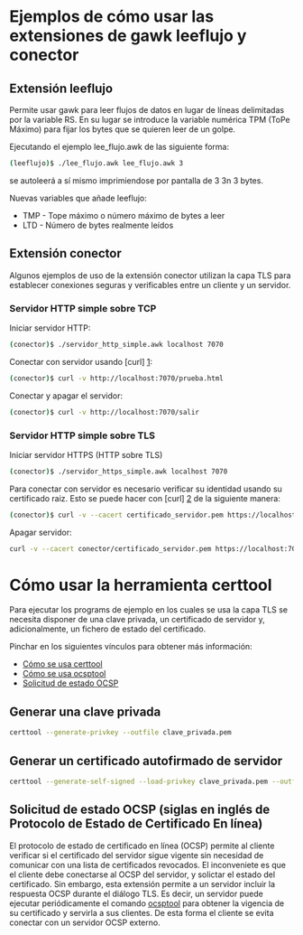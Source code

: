 # Ejemplos de cómo usar las extensiones de gawk leeflujo y conector

## Extensión leeflujo

Permite usar gawk para leer flujos de datos en lugar de líneas delimitadas por la variable RS. En su
lugar se introduce la variable numérica TPM (ToPe Máximo) para fijar los bytes que se quieren leer de
un golpe.

Ejecutando el ejemplo lee_flujo.awk de las siguiente forma:

```bash
(leeflujo)$ ./lee_flujo.awk lee_flujo.awk 3
```

se autoleerá a sí mismo imprimiendose por pantalla de 3 3n 3 bytes.

Nuevas variables que añade leeflujo:

* TMP - Tope máximo o número máximo de bytes a leer
* LTD - Número de bytes realmente leídos

## Extensión conector

Algunos ejemplos de uso de la extensión conector utilizan la capa TLS para establecer conexiones seguras
y verificables entre un cliente y un servidor.

### Servidor HTTP simple sobre TCP

Iniciar servidor HTTP:

```bash
(conector)$ ./servidor_http_simple.awk localhost 7070
```

Conectar con servidor usando [curl] [1]:

```bash
(conector)$ curl -v http://localhost:7070/prueba.html
```

Conectar y apagar el servidor:

```bash
(conector)$ curl -v http://localhost:7070/salir
```

### Servidor HTTP simple sobre TLS

Iniciar servidor HTTPS (HTTP sobre TLS)

```bash
(conector)$ ./servidor_https_simple.awk localhost 7070
```

Para conectar con servidor es necesario verificar su identidad usando su certificado raiz. Esto se puede
hacer con [curl] [2] de la siguiente manera:

```bash
(conector)$ curl -v --cacert certificado_servidor.pem https://localhost:7070/salir.html
```

Apagar servidor:

```bash
curl -v --cacert conector/certificado_servidor.pem https://localhost:7070/salir
```

# Cómo usar la herramienta certtool

Para ejecutar los programs de ejemplo en los cuales se usa la capa TLS
se necesita disponer de una clave privada, un certificado de servidor y,
adicionalmente, un fichero de estado del certificado.

Pinchar en los siguientes vínculos para obtener más información:

* [Cómo se usa certtool](https://www.gnutls.org/manual/html_node/certtool-Invocation.html)
* [Cómo se usa ocsptool](https://www.gnutls.org/manual/html_node/ocsptool-Invocation.html)
* [Solicitud de estado OCSP](https://www.gnutls.org/manual/html_node/OCSP-status-request.html#OCSP-status-request)

## Generar una clave privada

```bash
certtool --generate-privkey --outfile clave_privada.pem
```

## Generar un certificado autofirmado de servidor

```bash
certtool --generate-self-signed --load-privkey clave_privada.pem --outfile certificado_servidor.pem
```

## Solicitud de estado OCSP (siglas en inglés de Protocolo de Estado de Certificado En línea)

El protocolo de estado de certificado en línea (OCSP) permite al cliente
verificar si el certificado del servidor sigue vigente sin necesidad de
comunicar con una lista de certificados revocados. El inconveniete es que el
cliente debe conectarse al OCSP del servidor, y solictar el estado del
certificado. Sin embargo, esta extensión permite a un servidor incluir la
respuesta OCSP durante el diálogo TLS. Es decir, un servidor puede ejecutar
periódicamente el comando
[ocsptool](https://www.gnutls.org/manual/html_node/ocsptool-Invocation.html)
para obtener la vigencia de su certificado y servirla a sus clientes. De esta
forma el cliente se evita conectar con un servidor OCSP externo.

[1]: https://curl.se/ "Biblioteca y herramienta de línea de comandos para transmitir datos con URLs"
[2]: https://curl.se/docs/sslcerts.html "Obtener certificado raiz que pueda verificar el servidor remoto"
